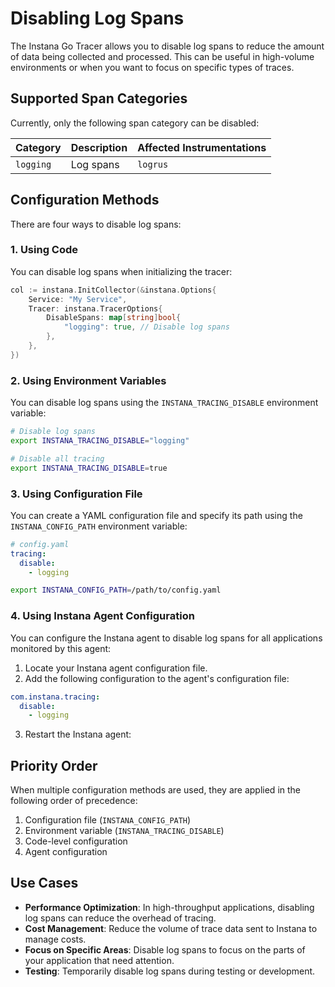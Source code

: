 # Disabling Log Spans

The Instana Go Tracer allows you to disable log spans to reduce the amount of data being collected and processed. This can be useful in high-volume environments or when you want to focus on specific types of traces.

## Supported Span Categories

Currently, only the following span category can be disabled:

| Category  | Description | Affected Instrumentations |
| --------- | ----------- | ------------------------- |
| `logging` | Log spans   | `logrus`                  |

## Configuration Methods

There are four ways to disable log spans:

### 1. Using Code

You can disable log spans when initializing the tracer:

```go
col := instana.InitCollector(&instana.Options{
    Service: "My Service",
    Tracer: instana.TracerOptions{
        DisableSpans: map[string]bool{
            "logging": true, // Disable log spans
        },
    },
})
```

### 2. Using Environment Variables

You can disable log spans using the `INSTANA_TRACING_DISABLE` environment variable:

```bash
# Disable log spans
export INSTANA_TRACING_DISABLE="logging"

# Disable all tracing
export INSTANA_TRACING_DISABLE=true
```

### 3. Using Configuration File

You can create a YAML configuration file and specify its path using the `INSTANA_CONFIG_PATH` environment variable:

```yaml
# config.yaml
tracing:
  disable:
    - logging
```

```bash
export INSTANA_CONFIG_PATH=/path/to/config.yaml
```

### 4. Using Instana Agent Configuration

You can configure the Instana agent to disable log spans for all applications monitored by this agent:

1. Locate your Instana agent configuration file.
2. Add the following configuration to the agent's configuration file:
```yaml
com.instana.tracing:
  disable:
    - logging
```
3. Restart the Instana agent:

## Priority Order

When multiple configuration methods are used, they are applied in the following order of precedence:

1. Configuration file (`INSTANA_CONFIG_PATH`)
2. Environment variable (`INSTANA_TRACING_DISABLE`)
3. Code-level configuration
4. Agent configuration 

## Use Cases

- **Performance Optimization**: In high-throughput applications, disabling log spans can reduce the overhead of tracing.
- **Cost Management**: Reduce the volume of trace data sent to Instana to manage costs.
- **Focus on Specific Areas**: Disable log spans to focus on the parts of your application that need attention.
- **Testing**: Temporarily disable log spans during testing or development.